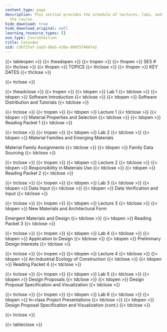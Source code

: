 ```yaml
---
content_type: page
description: This section provides the schedule of lectures, labs, and key dates for
  the course.
hide_download: true
hide_download_original: null
learning_resource_types: []
ocw_type: CourseSection
title: Calendar
uid: c3bf37af-2a2d-d9a5-e38a-d9df5f4667a2
---
```


{{< tableopen >}}
{{< theadopen >}}
{{< tropen >}}
{{< thopen >}}
SES #
{{< thclose >}}
{{< thopen >}}
TOPICS
{{< thclose >}}
{{< thopen >}}
KEY DATES
{{< thclose >}}

{{< trclose >}}

{{< theadclose >}}
{{< tropen >}}
{{< tdopen >}}
Lab 1
{{< tdclose >}}
{{< tdopen >}}
Software Introduction
{{< tdclose >}}
{{< tdopen >}}
Software Distribution and Tutorials
{{< tdclose >}}

{{< trclose >}}
{{< tropen >}}
{{< tdopen >}}
Lecture 1
{{< tdclose >}}
{{< tdopen >}}
Material Properties and Selection
{{< tdclose >}}
{{< tdopen >}}
Reading Packet 1
{{< tdclose >}}

{{< trclose >}}
{{< tropen >}}
{{< tdopen >}}
Lab 2
{{< tdclose >}}
{{< tdopen >}}
Material Families and Emerging Materials  
  
Material Family Assignments
{{< tdclose >}}
{{< tdopen >}}
Family Data Sourcing
{{< tdclose >}}

{{< trclose >}}
{{< tropen >}}
{{< tdopen >}}
Lecture 2
{{< tdclose >}}
{{< tdopen >}}
Responsibility in Materials Use
{{< tdclose >}}
{{< tdopen >}}
Reading Packet 2
{{< tdclose >}}

{{< trclose >}}
{{< tropen >}}
{{< tdopen >}}
Lab 3
{{< tdclose >}}
{{< tdopen >}}
Data Input
{{< tdclose >}}
{{< tdopen >}}
Data Verification and Input
{{< tdclose >}}

{{< trclose >}}
{{< tropen >}}
{{< tdopen >}}
Lecture 3
{{< tdclose >}}
{{< tdopen >}}
New Materials and Architectural Form  
  
Emergent Materials and Design
{{< tdclose >}}
{{< tdopen >}}
Reading Packet 3
{{< tdclose >}}

{{< trclose >}}
{{< tropen >}}
{{< tdopen >}}
Lab 4
{{< tdclose >}}
{{< tdopen >}}
Application to Design
{{< tdclose >}}
{{< tdopen >}}
Preliminary Design Interests
{{< tdclose >}}

{{< trclose >}}
{{< tropen >}}
{{< tdopen >}}
Lecture 4
{{< tdclose >}}
{{< tdopen >}}
An Industrial Ecology of Construction
{{< tdclose >}}
{{< tdopen >}}
Reading Packet 4
{{< tdclose >}}

{{< trclose >}}
{{< tropen >}}
{{< tdopen >}}
Lab 5
{{< tdclose >}}
{{< tdopen >}}
Design Proposals
{{< tdclose >}}
{{< tdopen >}}
Design Proposal Specification and Visualization
{{< tdclose >}}

{{< trclose >}}
{{< tropen >}}
{{< tdopen >}}
Lab 6
{{< tdclose >}}
{{< tdopen >}}
In-class Project Presentations
{{< tdclose >}}
{{< tdopen >}}
Design Proposal Specification and Visualization (cont.)
{{< tdclose >}}

{{< trclose >}}

{{< tableclose >}}